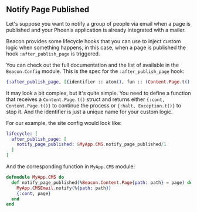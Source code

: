 ## Notify Page Published

Let's suppose you want to notify a group of people via email when a page is published and your Phoenix application is already integrated with a mailer.

Beacon provides some lifecycle hooks that you can use to inject custom logic when something happens, in this case, when a page is published the hook `:after_publish_page` is triggered.

You can check out the full documentation and the list of available in the `Beacon.Config` module. This is the spec for the `:after_publish_page` hook:

```elixir
{:after_publish_page, [{identifier :: atom(), fun :: (Content.Page.t() -> {:cont, Content.Page.t()} | {:halt, Exception.t()})}]}
```

It may look a bit complex, but it's quite simple. You need to define a function that receives a `Content.Page.t()` struct and returns either
`{:cont, Content.Page.t()}` to continue the process or `{:halt, Exception.t()}` to stop it. And the identifier is just a unique name for your custom logic.

For our example, the site config would look like:

```elixir
lifecycle: [
  after_publish_page: [
    notify_page_published: &MyApp.CMS.notify_page_published/1
  ]
]
```

And the corresponding function in `MyApp.CMS` module:

```elixir
defmodule MyApp.CMS do
  def notify_page_published(%Beacon.Content.Page{path: path} = page) do
    MyApp.CMSEmail.notify(%{path: path})
    {:cont, page}
  end
end
```